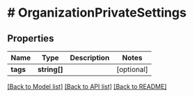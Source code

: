 # # OrganizationPrivateSettings

## Properties

Name | Type | Description | Notes
------------ | ------------- | ------------- | -------------
**tags** | **string[]** |  | [optional] 

[[Back to Model list]](../../README.md#documentation-for-models) [[Back to API list]](../../README.md#documentation-for-api-endpoints) [[Back to README]](../../README.md)


